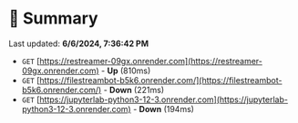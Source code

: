 # 📖 Summary
Last updated: **6/6/2024, 7:36:42 PM**

- `GET` [https://restreamer-09gx.onrender.com](https://restreamer-09gx.onrender.com) - **Up** (810ms)
- `GET` [https://filestreambot-b5k6.onrender.com/](https://filestreambot-b5k6.onrender.com/) - **Down** (221ms)
- `GET` [https://jupyterlab-python3-12-3.onrender.com](https://jupyterlab-python3-12-3.onrender.com) - **Down** (194ms)

